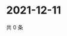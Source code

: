# 2021-12-11

共 0 条

<!-- BEGIN WEIBO -->
<!-- 最后更新时间 Sat Dec 11 2021 20:17:42 GMT+0800 (China Standard Time) -->

<!-- END WEIBO -->
